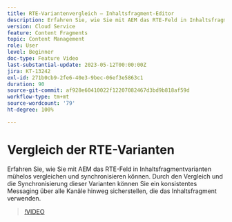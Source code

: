 ```yaml
---
title: RTE-Variantenvergleich – Inhaltsfragment-Editor
description: Erfahren Sie, wie Sie mit AEM das RTE-Feld in Inhaltsfragmentvarianten mühelos vergleichen und synchronisieren können. Durch den Vergleich und die Synchronisierung dieser Varianten können Sie ein konsistentes Messaging über alle Kanäle hinweg sicherstellen, die das Inhaltsfragment verwenden.
version: Cloud Service
feature: Content Fragments
topic: Content Management
role: User
level: Beginner
doc-type: Feature Video
last-substantial-update: 2023-05-12T00:00:00Z
jira: KT-13242
exl-id: 271b0cb9-2fe6-40e3-9bec-06ef3e5863c1
duration: 90
source-git-commit: af928e60410022f12207082467d3bd9b818af59d
workflow-type: tm+mt
source-wordcount: '79'
ht-degree: 100%

---
```


# Vergleich der RTE-Varianten

Erfahren Sie, wie Sie mit AEM das RTE-Feld in Inhaltsfragmentvarianten mühelos vergleichen und synchronisieren können. Durch den Vergleich und die Synchronisierung dieser Varianten können Sie ein konsistentes Messaging über alle Kanäle hinweg sicherstellen, die das Inhaltsfragment verwenden.

>[!VIDEO](https://video.tv.adobe.com/v/3419314/?learn=on)
